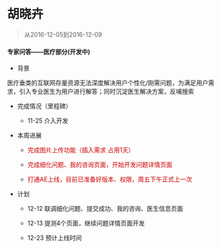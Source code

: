 # 胡晓卉

> 从2016-12-05到2016-12-09

#### 专家问答——医疗部分(开发中)

- 背景

医疗垂类的互联网存量资源无法深度解决用户个性化/刚需问题，为满足用户需求，引入专业医生为用户进行解答；同时沉淀医生解决方案，反哺搜索

- 完成情况（里程碑）

	- 11-25 介入开发

- 本周进展

    - <p style="color:#c00">完成图片上传功能（插入需求 占用1天）</p>

    - <p style="color:#c00">完成细化问题、我的咨询页面，开始开发问题详情页面</p>

    - <p style="color:#c00">打通AE上线，目前已准备好版本、权限，周五下午正式上一次</p>

- 计划

	- 12-12 联调细化问题、提交成功、我的咨询、医生信息页面

	- 12-13 提测4个页面，继续问题详情页面开发

    - 12-23 预计上线时间